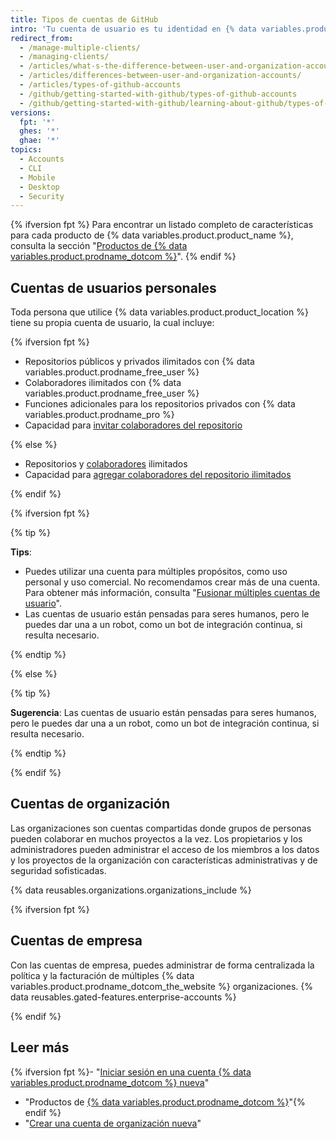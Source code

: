 ```yaml
---
title: Tipos de cuentas de GitHub
intro: 'Tu cuenta de usuario es tu identidad en {% data variables.product.product_location %}. Tu cuenta de usuario puede ser miembro de cualquier cantidad de organizaciones.{% ifversion fpt %} Las organizaciones pueden pertenecer a cuentas de empresa.{% endif %}'
redirect_from:
  - /manage-multiple-clients/
  - /managing-clients/
  - /articles/what-s-the-difference-between-user-and-organization-accounts/
  - /articles/differences-between-user-and-organization-accounts/
  - /articles/types-of-github-accounts
  - /github/getting-started-with-github/types-of-github-accounts
  - /github/getting-started-with-github/learning-about-github/types-of-github-accounts
versions:
  fpt: '*'
  ghes: '*'
  ghae: '*'
topics:
  - Accounts
  - CLI
  - Mobile
  - Desktop
  - Security
---
```


{% ifversion fpt %}
Para encontrar un listado completo de características para cada producto de {% data variables.product.product_name %}, consulta la sección "[Productos de {% data variables.product.prodname_dotcom %}](/github/getting-started-with-github/githubs-products)".
{% endif %}

## Cuentas de usuarios personales

Toda persona que utilice {% data variables.product.product_location %} tiene su propia cuenta de usuario, la cual incluye:

{% ifversion fpt %}

- Repositorios públicos y privados ilimitados con {% data variables.product.prodname_free_user %}
- Colaboradores ilimitados con {% data variables.product.prodname_free_user %}
- Funciones adicionales para los repositorios privados con {% data variables.product.prodname_pro %}
- Capacidad para [invitar colaboradores del repositorio](/articles/inviting-collaborators-to-a-personal-repository)

{% else %}

- Repositorios y [colaboradores](/articles/permission-levels-for-a-user-account-repository) ilimitados
- Capacidad para [agregar colaboradores del repositorio ilimitados](/articles/inviting-collaborators-to-a-personal-repository)

{% endif %}

{% ifversion fpt %}

{% tip %}

**Tips**:

- Puedes utilizar una cuenta para múltiples propósitos, como uso personal y uso comercial. No recomendamos crear más de una cuenta. Para obtener más información, consulta "[Fusionar múltiples cuentas de usuario](/articles/merging-multiple-user-accounts)".
- Las cuentas de usuario están pensadas para seres humanos, pero le puedes dar una a un robot, como un bot de integración continua, si resulta necesario.

{% endtip %}

{% else %}

{% tip %}

**Sugerencia**: Las cuentas de usuario están pensadas para seres humanos, pero le puedes dar una a un robot, como un bot de integración continua, si resulta necesario.

{% endtip %}

{% endif %}

## Cuentas de organización

Las organizaciones son cuentas compartidas donde grupos de personas pueden colaborar en muchos proyectos a la vez. Los propietarios y los administradores pueden administrar el acceso de los miembros a los datos y los proyectos de la organización con características administrativas y de seguridad sofisticadas.

{% data reusables.organizations.organizations_include %}

{% ifversion fpt %}

## Cuentas de empresa

Con las cuentas de empresa, puedes administrar de forma centralizada la política y la facturación de múltiples {% data variables.product.prodname_dotcom_the_website %} organizaciones. {% data reusables.gated-features.enterprise-accounts %}

{% endif %}

## Leer más

{% ifversion fpt %}- "[Iniciar sesión en una cuenta {% data variables.product.prodname_dotcom %} nueva](/articles/signing-up-for-a-new-github-account)"
- "Productos de [{% data variables.product.prodname_dotcom %}](/articles/githubs-products)"{% endif %}
- "[Crear una cuenta de organización nueva](/articles/creating-a-new-organization-account)"
